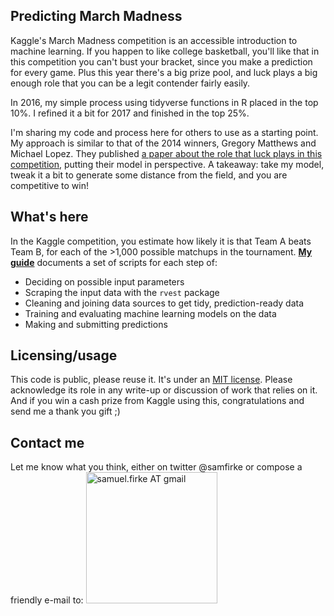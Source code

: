 <!-- README.md is generated from README.Rmd. Please edit that file -->
Predicting March Madness
------------------------

Kaggle's March Madness competition is an accessible introduction to machine learning. If you happen to like college basketball, you'll like that in this competition you can't bust your bracket, since you make a prediction for every game. Plus this year there's a big prize pool, and luck plays a big enough role that you can be a legit contender fairly easily.

In 2016, my simple process using tidyverse functions in R placed in the top 10%. I refined it a bit for 2017 and finished in the top 25%.

I'm sharing my code and process here for others to use as a starting point. My approach is similar to that of the 2014 winners, Gregory Matthews and Michael Lopez. They published [a paper about the role that luck plays in this competition](https://arxiv.org/abs/1412.0248), putting their model in perspective. A takeaway: take my model, tweak it a bit to generate some distance from the field, and you are competitive to win!

What's here
-----------

In the Kaggle competition, you estimate how likely it is that Team A beats Team B, for each of the &gt;1,000 possible matchups in the tournament. **[My guide](march_madness_how_to.md)** documents a set of scripts for each step of:

-   Deciding on possible input parameters
-   Scraping the input data with the `rvest` package
-   Cleaning and joining data sources to get tidy, prediction-ready data
-   Training and evaluating machine learning models on the data
-   Making and submitting predictions

Licensing/usage
---------------

This code is public, please reuse it. It's under an [MIT license](License.md). Please acknowledge its role in any write-up or discussion of work that relies on it. And if you win a cash prize from Kaggle using this, congratulations and send me a thank you gift ;)

Contact me
----------

Let me know what you think, either on twitter @samfirke or compose a friendly e-mail to: <img src = "http://samfirke.com/wp-content/uploads/2016/07/email_address_whitespace_top.png" alt = "samuel.firke AT gmail" width = "210"/>
